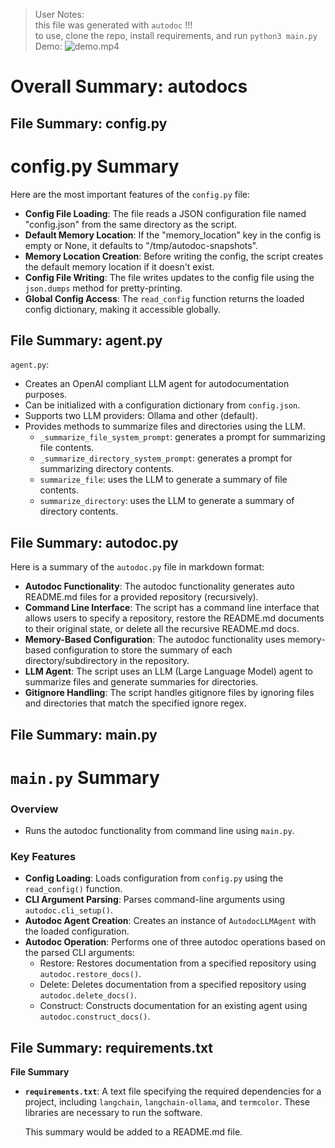 > User Notes: \
> this file was generated with `autodoc` !!! \
> to use, clone the repo, install requirements, and run `python3 main.py` \
> Demo: 
![demo.mp4](Demo)

# Overall Summary: autodocs

## File Summary: config.py
**config.py Summary**
=====================

Here are the most important features of the `config.py` file:

* **Config File Loading**: The file reads a JSON configuration file named "config.json" from the same directory as the script.
* **Default Memory Location**: If the "memory_location" key in the config is empty or None, it defaults to "/tmp/autodoc-snapshots".
* **Memory Location Creation**: Before writing the config, the script creates the default memory location if it doesn't exist.
* **Config File Writing**: The file writes updates to the config file using the `json.dumps` method for pretty-printing.
* **Global Config Access**: The `read_config` function returns the loaded config dictionary, making it accessible globally.

## File Summary: agent.py
`agent.py`:

* Creates an OpenAI compliant LLM agent for autodocumentation purposes.
* Can be initialized with a configuration dictionary from `config.json`.
* Supports two LLM providers: Ollama and other (default).
* Provides methods to summarize files and directories using the LLM.
	+ `_summarize_file_system_prompt`: generates a prompt for summarizing file contents.
	+ `_summarize_directory_system_prompt`: generates a prompt for summarizing directory contents.
	+ `summarize_file`: uses the LLM to generate a summary of file contents.
	+ `summarize_directory`: uses the LLM to generate a summary of directory contents.

## File Summary: autodoc.py
Here is a summary of the `autodoc.py` file in markdown format:

*   **Autodoc Functionality**: The autodoc functionality generates auto README.md files for a provided repository (recursively).
*   **Command Line Interface**: The script has a command line interface that allows users to specify a repository, restore the README.md documents to their original state, or delete all the recursive README.md docs.
*   **Memory-Based Configuration**: The autodoc functionality uses memory-based configuration to store the summary of each directory/subdirectory in the repository.
*   **LLM Agent**: The script uses an LLM (Large Language Model) agent to summarize files and generate summaries for directories.
*   **Gitignore Handling**: The script handles gitignore files by ignoring files and directories that match the specified ignore regex.

## File Summary: main.py
`main.py` Summary
=================
### Overview

*   Runs the autodoc functionality from command line using `main.py`.

### Key Features

*   **Config Loading**: Loads configuration from `config.py` using the `read_config()` function.
*   **CLI Argument Parsing**: Parses command-line arguments using `autodoc.cli_setup()`.
*   **Autodoc Agent Creation**: Creates an instance of `AutodocLLMAgent` with the loaded configuration.
*   **Autodoc Operation**: Performs one of three autodoc operations based on the parsed CLI arguments:
    *   Restore: Restores documentation from a specified repository using `autodoc.restore_docs()`.
    *   Delete: Deletes documentation from a specified repository using `autodoc.delete_docs()`.
    *   Construct: Constructs documentation for an existing agent using `autodoc.construct_docs()`.

## File Summary: requirements.txt
**File Summary**

*   **`requirements.txt`**: A text file specifying the required dependencies for a project, including `langchain`, `langchain-ollama`, and `termcolor`. These libraries are necessary to run the software.

    This summary would be added to a README.md file.

